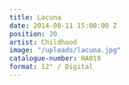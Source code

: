 ```yaml
---
title: Lacuna
date: 2014-08-11 15:00:00 Z
position: 20
artist: Childhood
image: "/uploads/lacuna.jpg"
catalogue-number: HA019
format: 12" / Digital
---
```


